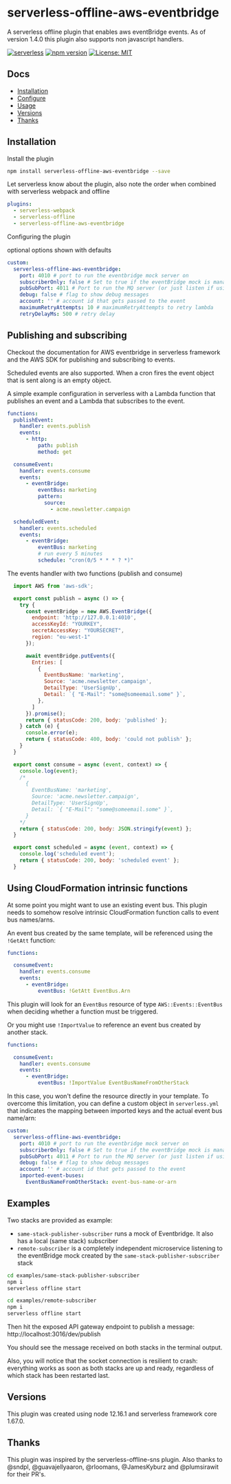 # serverless-offline-aws-eventbridge
A serverless offline plugin that enables aws eventBridge events. As of version 1.4.0 this plugin also supports non javascript handlers.

[![serverless](http://public.serverless.com/badges/v3.svg)](http://www.serverless.com)
[![npm version](https://badge.fury.io/js/serverless-offline-aws-eventbridge.svg)](https://badge.fury.io/js/serverless-offline-aws-eventbridge)
[![License: MIT](https://img.shields.io/badge/License-MIT-yellow.svg)](https://opensource.org/licenses/MIT)

## Docs
- [Installation](#installation)
- [Configure](#configure)
- [Usage](#usage)
- [Versions](#versions)
- [Thanks](#thanks)

## Installation

Install the plugin
```bash
npm install serverless-offline-aws-eventbridge --save
```

Let serverless know about the plugin, also note the order when combined with serverless webpack and offline
```YAML
plugins:
  - serverless-webpack
  - serverless-offline
  - serverless-offline-aws-eventbridge
```

Configuring the plugin

optional options shown with defaults
```YAML
custom:
  serverless-offline-aws-eventbridge:
    port: 4010 # port to run the eventbridge mock server on
    subscriberOnly: false # Set to true if the eventBridge mock is managed by another stack
    pubSubPort: 4011 # Port to run the MQ server (or just listen if using an MQ server from another stack) 
    debug: false # flag to show debug messages
    account: '' # account id that gets passed to the event
    maximumRetryAttempts: 10 # maximumRetryAttempts to retry lambda
    retryDelayMs: 500 # retry delay
```

## Publishing and subscribing

Checkout the documentation for AWS eventbridge in serverless framework and the AWS SDK for publishing and subscribing to events.

Scheduled events are also supported. When a cron fires the event object that is sent along is an empty object.

A simple example configuration in serverless with a Lambda function that publishes an event and a Lambda that subscribes to the event.

```YAML
functions:
  publishEvent:
    handler: events.publish
    events:
      - http:
          path: publish
          method: get

  consumeEvent:
    handler: events.consume
    events:
      - eventBridge:
          eventBus: marketing
          pattern:
            source:
              - acme.newsletter.campaign

  scheduledEvent:
    handler: events.scheduled
    events:
      - eventBridge:
          eventBus: marketing
          # run every 5 minutes
          schedule: "cron(0/5 * * * ? *)"
```


The events handler with two functions (publish and consume)

```javascript
  import AWS from 'aws-sdk';

  export const publish = async () => {
    try {
      const eventBridge = new AWS.EventBridge({
        endpoint: 'http://127.0.0.1:4010',
        accessKeyId: "YOURKEY",
        secretAccessKey: "YOURSECRET",
        region: "eu-west-1"
      });

      await eventBridge.putEvents({
        Entries: [
          {
            EventBusName: 'marketing',
            Source: 'acme.newsletter.campaign',
            DetailType: 'UserSignUp',
            Detail: `{ "E-Mail": "some@someemail.some" }`,
          },
        ]
      }).promise();
      return { statusCode: 200, body: 'published' };
    } catch (e) {
      console.error(e);
      return { statusCode: 400, body: 'could not publish' };
    }
  }

  export const consume = async (event, context) => {
    console.log(event);
    /*
      {
        EventBusName: 'marketing',
        Source: 'acme.newsletter.campaign',
        DetailType: 'UserSignUp',
        Detail: `{ "E-Mail": "some@someemail.some" }`,
      }
    */
    return { statusCode: 200, body: JSON.stringify(event) };
  }

  export const scheduled = async (event, context) => {
    console.log('scheduled event');
    return { statusCode: 200, body: 'scheduled event' };
  }
```

## Using CloudFormation intrinsic functions

At some point you might want to use an existing event bus. This plugin needs to somehow resolve intrinsic CloudFormation function calls to event bus names/arns.

An event bus created by the same template, will be referenced using the `!GetAtt` function:

```YAML
functions:

  consumeEvent:
    handler: events.consume
    events:
      - eventBridge:
          eventBus: !GetAtt EventBus.Arn
```

This plugin will look for an `EventBus` resource of type `AWS::Events::EventBus` when deciding whether a function must be triggered.

Or you might use `!ImportValue` to reference an event bus created by another stack.

```YAML
functions:

  consumeEvent:
    handler: events.consume
    events:
      - eventBridge:
          eventBus: !ImportValue EventBusNameFromOtherStack
```

In this case, you won't define the resource directly in your template. To overcome this limitation, you can define a custom object in `serverless.yml` that indicates the mapping between imported keys and the actual event bus name/arn:

```YAML
custom:
  serverless-offline-aws-eventbridge:
    port: 4010 # port to run the eventbridge mock server on
    subscriberOnly: false # Set to true if the eventBridge mock is managed by another stack
    pubSubPort: 4011 # Port to run the MQ server (or just listen if using an MQ server from another stack)
    debug: false # flag to show debug messages
    account: '' # account id that gets passed to the event
    imported-event-buses:
      EventBusNameFromOtherStack: event-bus-name-or-arn
```

## Examples

Two stacks are provided as example:
* `same-stack-publisher-subscriber` runs a mock of Eventbridge. It also has a local (same stack) subscriber
* `remote-subscriber` is a completely independent microservice listening to the eventBridge mock created by the `same-stack-publisher-subscriber` stack

```bash
cd examples/same-stack-publisher-subscriber
npm i
serverless offline start
```

```bash
cd examples/remote-subscriber
npm i
serverless offline start
```

Then hit the exposed API gateway endpoint to publish a message: http://localhost:3016/dev/publish

You should see the message received on both stacks in the terminal output.

Also, you will notice that the socket connection is resilient to crash: everything works as soon as both stacks are up and ready, regardless of which stack has been restarted last.


## Versions
This plugin was created using node 12.16.1 and serverless framework core 1.67.0.

## Thanks
This plugin was inspired by the serverless-offline-sns plugin. Also thanks to @sndpl, @guavajellyaaron, @rloomans, @JamesKyburz and @plumsirawit for their PR's.
